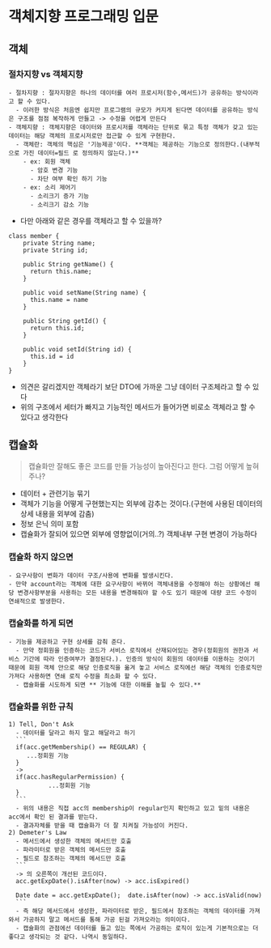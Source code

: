 # 객체지향 프로그래밍 입문
## 객체
  ### 절차지향 vs 객체지향
    - 절차지향 : 절자지향은 하나의 데이터를 여러 프로시저(함수,메서드)가 공유하는 방식이라고 할 수 있다.
      - 이러한 방식은 처음엔 쉽지만 프로그램의 규모가 커지게 된다면 데이터를 공유하는 방식은 구조를 점점 복작하게 만들고 -> 수정을 어렵게 만든다
    - 객체지향 : 객체지향은 데이터와 프로시저를 객체라는 단위로 묶고 특정 객체가 갖고 있는 데이터는 해당 객체의 프로시저로만 접근할 수 있게 구현한다.
      - 객체란: 객체의 핵심은 '기능제공'이다. **객체는 제공하는 기능으로 정의한다.(내부적으로 가진 데이터=필드 로 정의하지 않는다.)**
        - ex: 회원 객체
          - 암호 변경 기능
          - 차단 여부 확인 하기 기능
        - ex: 소리 제어기
          - 소리크기 증가 기능
          - 소리크기 감소 기능
  - 다만 아래와 같은 경우를 객체라고 할 수 있을까?
  ```
  class member {
      private String name;
      private String id;

      public String getName() {
        return this.name;
      }

      public void setName(String name) {
        this.name = name
      }

      public String getId() {
        return this.id;
      }

      public void setId(String id) {
        this.id = id
      }
  }
  ```
  - 의견은 갈리겠지만 객체라기 보단 DTO에 가까운 그냥 데이터 구조체라고 할 수 있다
  - 위의 구조에서 세터가 빠지고 기능적인 메서드가 들어가면 비로소 객체라고 할 수 있다고 생각한다
## 캡슐화
  > 캡슐화만 잘해도 좋은 코드를 만들 가능성이 높아진다고 한다. 그럼 어떻게 높혀주나?
  - 데이터 + 관련기능 묶기
  - 객체가 기능을 어떻게 구현했는지는 외부에 감추는 것이다.(구현에 사용된 데이터의 상세 내용을 외부에 감춤)
  - 정보 은닉 의미 포함
  - 캡슐화가 잘되어 있으면 외부에 영향없이(거의..?) 객체내부 구현 변경이 가능하다
  ### 캡슐화 하지 않으면
    - 요구사항이 변화가 데이터 구조/사용에 변화를 발생시킨다.
    - 만약 account라는 객체에 대한 요구사항이 바뀌어 객체내용을 수정해야 하는 상황에선 해당 변경사항부분을 사용하는 모든 내용을 변경해줘야 할 수도 있기 때문에 대량 코드 수정이 연쇄적으로 발생한다.
  ### 캡슐화를 하게 되면
    - 기능을 제공하고 구현 상세를 감춰 준다.
      - 만약 정회원을 인증하는 코드가 서비스 로직에서 산재되어있는 경우(정회원의 권한과 서비스 기간에 따라 인증여부가 결정된다.). 인증의 방식이 회원의 데이터를 이용하는 것이기 때문에 회원 객체 안으로 해당 인증로직을 옮겨 놓고 서비스 로직에선 해당 객체의 인증로직만 가져다 사용하면 연쇄 로직 수정을 최소화 할 수 있다.
      - 캡슐화를 시도하게 되면 ** 기능에 대한 이해를 높힐 수 있다.**
  ### 캡슐화를 위한 규칙
    1) Tell, Don't Ask
      - 데이터를 달라고 하지 말고 해달라고 하기
      ```
      if(acc.getMembership() == REGULAR) {
         ...정회원 기능
      }
      ->
      if(acc.hasRegularPermission) {
               ...정회원 기능
      }
      ```
      - 위의 내용은 직접 acc의 membership이 regular인지 확인하고 있고 밑의 내용은 acc에서 확인 된 결과를 받는다.
      - 결과자체를 받을 때 캡슐화가 더 잘 치켜질 가능성이 커진다.
    2) Demeter's Law
      - 메서드에서 생성한 객체의 메서드만 호출
      - 파라미터로 받은 객체의 메서드만 호출
      - 필드로 참조하는 객체의 메서드만 호출
      ```
      -> 의 오른쪽이 개선된 코드이다.
      acc.getExpDate().isAfter(now) -> acc.isExpired()

      Date date = acc.getExpDate();  date.isAfter(now) -> acc.isValid(now)
      ```
      - 즉 해당 메서드에서 생성한, 파라미터로 받은, 필드에서 참조하는 객체의 데이터를 가져와서 가공하지 말고 메서드를 통해 가공 된걸 가져오라는 의미이다.
      - 캡슐화의 관점에선 데이터를 들고 있는 쪽에서 가공하는 로직이 있는게 기본적으로는 더 좋다고 생각되는 것 같다. 나역시 동일하다.
